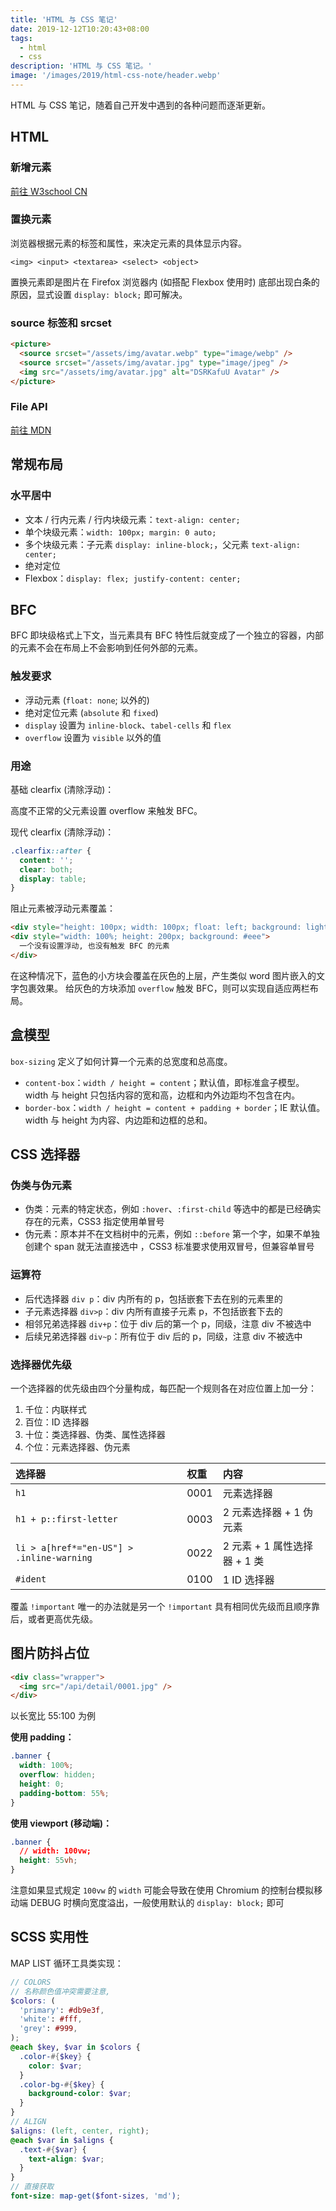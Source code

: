 ```yaml
---
title: 'HTML 与 CSS 笔记'
date: 2019-12-12T10:20:43+08:00
tags:
  - html
  - css
description: 'HTML 与 CSS 笔记。'
image: '/images/2019/html-css-note/header.webp'
---
```


HTML 与 CSS 笔记，随着自己开发中遇到的各种问题而逐渐更新。

<!--more-->

## HTML

### 新增元素

[前往 W3school CN](https://www.w3school.com.cn/html/html5_new_elements.asp)

### 置换元素

浏览器根据元素的标签和属性，来决定元素的具体显示内容。

`<img> <input> <textarea> <select> <object>`

置换元素即是图片在 Firefox 浏览器内 (如搭配 Flexbox 使用时) 底部出现白条的原因，显式设置 `display: block;` 即可解决。

### source 标签和 srcset

```html
<picture>
  <source srcset="/assets/img/avatar.webp" type="image/webp" />
  <source srcset="/assets/img/avatar.jpg" type="image/jpeg" />
  <img src="/assets/img/avatar.jpg" alt="DSRKafuU Avatar" />
</picture>
```

### File API

[前往 MDN](https://developer.mozilla.org/zh-CN/docs/Web/API/File/Using_files_from_web_applications)

## 常规布局

### 水平居中

- 文本 / 行内元素 / 行内块级元素：`text-align: center;`
- 单个块级元素：`width: 100px; margin: 0 auto;`
- 多个块级元素：子元素 `display: inline-block;`，父元素 `text-align: center;`
- 绝对定位
- Flexbox：`display: flex; justify-content: center;`

## BFC

BFC 即块级格式上下文，当元素具有 BFC 特性后就变成了一个独立的容器，内部的元素不会在布局上不会影响到任何外部的元素。

### 触发要求

- 浮动元素 (`float: none`; 以外的)
- 绝对定位元素 (`absolute` 和 `fixed`)
- `display` 设置为 `inline-block`、`tabel-cells` 和 `flex`
- `overflow` 设置为 `visible` 以外的值

### 用途

基础 clearfix (清除浮动)：

高度不正常的父元素设置 overflow 来触发 BFC。

现代 clearfix (清除浮动)：

```css
.clearfix::after {
  content: '';
  clear: both;
  display: table;
}
```

阻止元素被浮动元素覆盖：

```html
<div style="height: 100px; width: 100px; float: left; background: lightblue">一个左浮动的元素</div>
<div style="width: 100%; height: 200px; background: #eee">
  一个没有设置浮动, 也没有触发 BFC 的元素
</div>
```

在这种情况下，蓝色的小方块会覆盖在灰色的上层，产生类似 word 图片嵌入的文字包裹效果。 给灰色的方块添加 `overflow` 触发 BFC，则可以实现自适应两栏布局。

## 盒模型

`box-sizing` 定义了如何计算一个元素的总宽度和总高度。

- `content-box`：`width / height = content`；默认值，即标准盒子模型。width 与 height 只包括内容的宽和高，边框和内外边距均不包含在内。
- `border-box`：`width / height = content + padding + border`；IE 默认值。width 与 height 为内容、内边距和边框的总和。

## CSS 选择器

### 伪类与伪元素

- 伪类：元素的特定状态，例如 `:hover`、`:first-child` 等选中的都是已经确实存在的元素，CSS3 指定使用单冒号
- 伪元素：原本并不在文档树中的元素，例如 `::before` 第一个字，如果不单独创建个 span 就无法直接选中 ，CSS3 标准要求使用双冒号，但兼容单冒号

### 运算符

- 后代选择器 `div p`：div 内所有的 p，包括嵌套下去在别的元素里的
- 子元素选择器 `div>p`：div 内所有直接子元素 p，不包括嵌套下去的
- 相邻兄弟选择器 `div+p`：位于 div 后的第一个 p，同级，注意 div 不被选中
- 后续兄弟选择器 `div~p`：所有位于 div 后的 p，同级，注意 div 不被选中

### 选择器优先级

一个选择器的优先级由四个分量构成，每匹配一个规则各在对应位置上加一分：

1. 千位：内联样式
2. 百位：ID 选择器
3. 十位：类选择器、伪类、属性选择器
4. 个位：元素选择器、伪元素

| 选择器                                    | 权重 | 内容                         |
| :---------------------------------------- | :--- | :--------------------------- |
| `h1`                                      | 0001 | 元素选择器                   |
| `h1 + p::first-letter`                    | 0003 | 2 元素选择器 + 1 伪元素      |
| `li > a[href*="en-US"] > .inline-warning` | 0022 | 2 元素 + 1 属性选择器 + 1 类 |
| `#ident`                                  | 0100 | 1 ID 选择器                  |

覆盖 `!important` 唯一的办法就是另一个 `!important` 具有相同优先级而且顺序靠后，或者更高优先级。

## 图片防抖占位

```html
<div class="wrapper">
  <img src="/api/detail/0001.jpg" />
</div>
```

以长宽比 55:100 为例

**使用 padding：**

```css
.banner {
  width: 100%;
  overflow: hidden;
  height: 0;
  padding-bottom: 55%;
}
```

**使用 viewport (移动端)：**

```css
.banner {
  // width: 100vw;
  height: 55vh;
}
```

注意如果显式规定 `100vw` 的 `width` 可能会导致在使用 Chromium 的控制台模拟移动端 DEBUG 时横向宽度溢出，一般使用默认的 `display: block;` 即可

## SCSS 实用性

MAP LIST 循环工具类实现：

```scss
// COLORS
// 名称颜色值冲突需要注意,
$colors: (
  'primary': #db9e3f,
  'white': #fff,
  'grey': #999,
);
@each $key, $var in $colors {
  .color-#{$key} {
    color: $var;
  }
  .color-bg-#{$key} {
    background-color: $var;
  }
}
// ALIGN
$aligns: (left, center, right);
@each $var in $aligns {
  .text-#{$var} {
    text-align: $var;
  }
}
// 直接获取
font-size: map-get($font-sizes, 'md');
```
